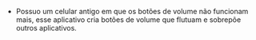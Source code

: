 - Possuo um celular antigo em que os botões de volume não funcionam mais, esse aplicativo cria botões de volume que flutuam e sobrepõe outros aplicativos.
